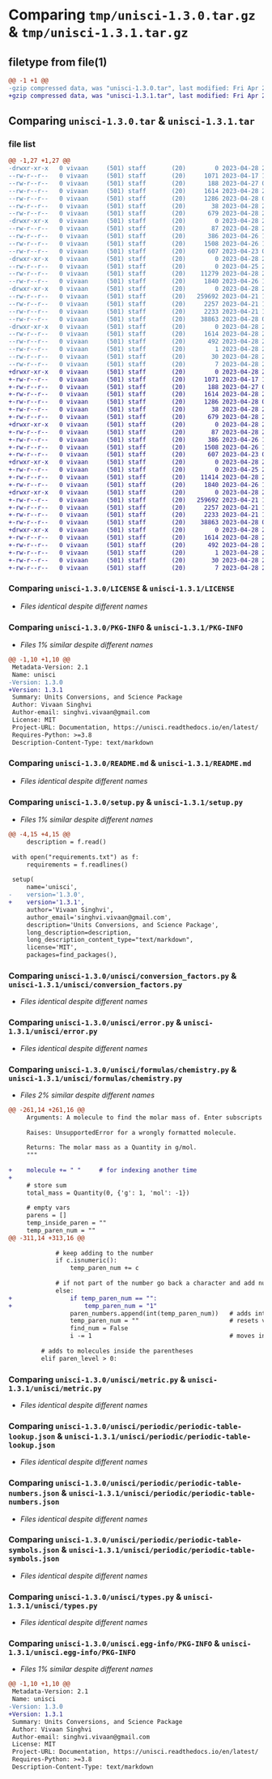 # Comparing `tmp/unisci-1.3.0.tar.gz` & `tmp/unisci-1.3.1.tar.gz`

## filetype from file(1)

```diff
@@ -1 +1 @@
-gzip compressed data, was "unisci-1.3.0.tar", last modified: Fri Apr 28 21:34:02 2023, max compression
+gzip compressed data, was "unisci-1.3.1.tar", last modified: Fri Apr 28 21:59:01 2023, max compression
```

## Comparing `unisci-1.3.0.tar` & `unisci-1.3.1.tar`

### file list

```diff
@@ -1,27 +1,27 @@
-drwxr-xr-x   0 vivaan     (501) staff       (20)        0 2023-04-28 21:34:02.316713 unisci-1.3.0/
--rw-r--r--   0 vivaan     (501) staff       (20)     1071 2023-04-17 11:50:57.000000 unisci-1.3.0/LICENSE
--rw-r--r--   0 vivaan     (501) staff       (20)      188 2023-04-27 04:25:20.000000 unisci-1.3.0/MANIFEST.in
--rw-r--r--   0 vivaan     (501) staff       (20)     1614 2023-04-28 21:34:02.316425 unisci-1.3.0/PKG-INFO
--rw-r--r--   0 vivaan     (501) staff       (20)     1286 2023-04-28 05:01:19.000000 unisci-1.3.0/README.md
--rw-r--r--   0 vivaan     (501) staff       (20)       38 2023-04-28 21:34:02.316790 unisci-1.3.0/setup.cfg
--rw-r--r--   0 vivaan     (501) staff       (20)      679 2023-04-28 21:30:28.000000 unisci-1.3.0/setup.py
-drwxr-xr-x   0 vivaan     (501) staff       (20)        0 2023-04-28 21:34:02.309845 unisci-1.3.0/unisci/
--rw-r--r--   0 vivaan     (501) staff       (20)       87 2023-04-28 21:30:06.000000 unisci-1.3.0/unisci/__init__.py
--rw-r--r--   0 vivaan     (501) staff       (20)      386 2023-04-26 16:06:26.000000 unisci-1.3.0/unisci/constants.py
--rw-r--r--   0 vivaan     (501) staff       (20)     1508 2023-04-26 14:57:12.000000 unisci-1.3.0/unisci/conversion_factors.py
--rw-r--r--   0 vivaan     (501) staff       (20)      607 2023-04-23 05:14:17.000000 unisci-1.3.0/unisci/error.py
-drwxr-xr-x   0 vivaan     (501) staff       (20)        0 2023-04-28 21:34:02.312321 unisci-1.3.0/unisci/formulas/
--rw-r--r--   0 vivaan     (501) staff       (20)        0 2023-04-25 22:04:55.000000 unisci-1.3.0/unisci/formulas/__init__.py
--rw-r--r--   0 vivaan     (501) staff       (20)    11279 2023-04-28 21:29:37.000000 unisci-1.3.0/unisci/formulas/chemistry.py
--rw-r--r--   0 vivaan     (501) staff       (20)     1840 2023-04-26 16:06:26.000000 unisci-1.3.0/unisci/metric.py
-drwxr-xr-x   0 vivaan     (501) staff       (20)        0 2023-04-28 21:34:02.315571 unisci-1.3.0/unisci/periodic/
--rw-r--r--   0 vivaan     (501) staff       (20)   259692 2023-04-21 14:28:34.000000 unisci-1.3.0/unisci/periodic/periodic-table-lookup.json
--rw-r--r--   0 vivaan     (501) staff       (20)     2257 2023-04-21 14:47:26.000000 unisci-1.3.0/unisci/periodic/periodic-table-numbers.json
--rw-r--r--   0 vivaan     (501) staff       (20)     2233 2023-04-21 14:30:16.000000 unisci-1.3.0/unisci/periodic/periodic-table-symbols.json
--rw-r--r--   0 vivaan     (501) staff       (20)    38863 2023-04-28 04:22:19.000000 unisci-1.3.0/unisci/types.py
-drwxr-xr-x   0 vivaan     (501) staff       (20)        0 2023-04-28 21:34:02.311838 unisci-1.3.0/unisci.egg-info/
--rw-r--r--   0 vivaan     (501) staff       (20)     1614 2023-04-28 21:34:02.000000 unisci-1.3.0/unisci.egg-info/PKG-INFO
--rw-r--r--   0 vivaan     (501) staff       (20)      492 2023-04-28 21:34:02.000000 unisci-1.3.0/unisci.egg-info/SOURCES.txt
--rw-r--r--   0 vivaan     (501) staff       (20)        1 2023-04-28 21:34:02.000000 unisci-1.3.0/unisci.egg-info/dependency_links.txt
--rw-r--r--   0 vivaan     (501) staff       (20)       30 2023-04-28 21:34:02.000000 unisci-1.3.0/unisci.egg-info/requires.txt
--rw-r--r--   0 vivaan     (501) staff       (20)        7 2023-04-28 21:34:02.000000 unisci-1.3.0/unisci.egg-info/top_level.txt
+drwxr-xr-x   0 vivaan     (501) staff       (20)        0 2023-04-28 21:59:01.175364 unisci-1.3.1/
+-rw-r--r--   0 vivaan     (501) staff       (20)     1071 2023-04-17 11:50:57.000000 unisci-1.3.1/LICENSE
+-rw-r--r--   0 vivaan     (501) staff       (20)      188 2023-04-27 04:25:20.000000 unisci-1.3.1/MANIFEST.in
+-rw-r--r--   0 vivaan     (501) staff       (20)     1614 2023-04-28 21:59:01.175078 unisci-1.3.1/PKG-INFO
+-rw-r--r--   0 vivaan     (501) staff       (20)     1286 2023-04-28 05:01:19.000000 unisci-1.3.1/README.md
+-rw-r--r--   0 vivaan     (501) staff       (20)       38 2023-04-28 21:59:01.175444 unisci-1.3.1/setup.cfg
+-rw-r--r--   0 vivaan     (501) staff       (20)      679 2023-04-28 21:56:03.000000 unisci-1.3.1/setup.py
+drwxr-xr-x   0 vivaan     (501) staff       (20)        0 2023-04-28 21:59:01.170941 unisci-1.3.1/unisci/
+-rw-r--r--   0 vivaan     (501) staff       (20)       87 2023-04-28 21:56:09.000000 unisci-1.3.1/unisci/__init__.py
+-rw-r--r--   0 vivaan     (501) staff       (20)      386 2023-04-26 16:06:26.000000 unisci-1.3.1/unisci/constants.py
+-rw-r--r--   0 vivaan     (501) staff       (20)     1508 2023-04-26 14:57:12.000000 unisci-1.3.1/unisci/conversion_factors.py
+-rw-r--r--   0 vivaan     (501) staff       (20)      607 2023-04-23 05:14:17.000000 unisci-1.3.1/unisci/error.py
+drwxr-xr-x   0 vivaan     (501) staff       (20)        0 2023-04-28 21:59:01.173588 unisci-1.3.1/unisci/formulas/
+-rw-r--r--   0 vivaan     (501) staff       (20)        0 2023-04-25 22:04:55.000000 unisci-1.3.1/unisci/formulas/__init__.py
+-rw-r--r--   0 vivaan     (501) staff       (20)    11414 2023-04-28 21:53:09.000000 unisci-1.3.1/unisci/formulas/chemistry.py
+-rw-r--r--   0 vivaan     (501) staff       (20)     1840 2023-04-26 16:06:26.000000 unisci-1.3.1/unisci/metric.py
+drwxr-xr-x   0 vivaan     (501) staff       (20)        0 2023-04-28 21:59:01.174741 unisci-1.3.1/unisci/periodic/
+-rw-r--r--   0 vivaan     (501) staff       (20)   259692 2023-04-21 14:28:34.000000 unisci-1.3.1/unisci/periodic/periodic-table-lookup.json
+-rw-r--r--   0 vivaan     (501) staff       (20)     2257 2023-04-21 14:47:26.000000 unisci-1.3.1/unisci/periodic/periodic-table-numbers.json
+-rw-r--r--   0 vivaan     (501) staff       (20)     2233 2023-04-21 14:30:16.000000 unisci-1.3.1/unisci/periodic/periodic-table-symbols.json
+-rw-r--r--   0 vivaan     (501) staff       (20)    38863 2023-04-28 04:22:19.000000 unisci-1.3.1/unisci/types.py
+drwxr-xr-x   0 vivaan     (501) staff       (20)        0 2023-04-28 21:59:01.173092 unisci-1.3.1/unisci.egg-info/
+-rw-r--r--   0 vivaan     (501) staff       (20)     1614 2023-04-28 21:59:01.000000 unisci-1.3.1/unisci.egg-info/PKG-INFO
+-rw-r--r--   0 vivaan     (501) staff       (20)      492 2023-04-28 21:59:01.000000 unisci-1.3.1/unisci.egg-info/SOURCES.txt
+-rw-r--r--   0 vivaan     (501) staff       (20)        1 2023-04-28 21:59:01.000000 unisci-1.3.1/unisci.egg-info/dependency_links.txt
+-rw-r--r--   0 vivaan     (501) staff       (20)       30 2023-04-28 21:59:01.000000 unisci-1.3.1/unisci.egg-info/requires.txt
+-rw-r--r--   0 vivaan     (501) staff       (20)        7 2023-04-28 21:59:01.000000 unisci-1.3.1/unisci.egg-info/top_level.txt
```

### Comparing `unisci-1.3.0/LICENSE` & `unisci-1.3.1/LICENSE`

 * *Files identical despite different names*

### Comparing `unisci-1.3.0/PKG-INFO` & `unisci-1.3.1/PKG-INFO`

 * *Files 1% similar despite different names*

```diff
@@ -1,10 +1,10 @@
 Metadata-Version: 2.1
 Name: unisci
-Version: 1.3.0
+Version: 1.3.1
 Summary: Units Conversions, and Science Package
 Author: Vivaan Singhvi
 Author-email: singhvi.vivaan@gmail.com
 License: MIT
 Project-URL: Documentation, https://unisci.readthedocs.io/en/latest/
 Requires-Python: >=3.8
 Description-Content-Type: text/markdown
```

### Comparing `unisci-1.3.0/README.md` & `unisci-1.3.1/README.md`

 * *Files identical despite different names*

### Comparing `unisci-1.3.0/setup.py` & `unisci-1.3.1/setup.py`

 * *Files 1% similar despite different names*

```diff
@@ -4,15 +4,15 @@
     description = f.read()
 
 with open("requirements.txt") as f:
     requirements = f.readlines()
 
 setup(
     name='unisci',
-    version='1.3.0',
+    version='1.3.1',
     author='Vivaan Singhvi',
     author_email='singhvi.vivaan@gmail.com',
     description='Units Conversions, and Science Package',
     long_description=description,
     long_description_content_type="text/markdown",
     license='MIT',
     packages=find_packages(),
```

### Comparing `unisci-1.3.0/unisci/conversion_factors.py` & `unisci-1.3.1/unisci/conversion_factors.py`

 * *Files identical despite different names*

### Comparing `unisci-1.3.0/unisci/error.py` & `unisci-1.3.1/unisci/error.py`

 * *Files identical despite different names*

### Comparing `unisci-1.3.0/unisci/formulas/chemistry.py` & `unisci-1.3.1/unisci/formulas/chemistry.py`

 * *Files 2% similar despite different names*

```diff
@@ -261,14 +261,16 @@
     Arguments: A molecule to find the molar mass of. Enter subscripts as normal numbers. Exclude coefficients or charges. Parentheses are supported.
 
     Raises: UnsupportedError for a wrongly formatted molecule.
 
     Returns: The molar mass as a Quantity in g/mol.
     """
 
+    molecule += " "     # for indexing another time
+
     # store sum
     total_mass = Quantity(0, {'g': 1, 'mol': -1})
 
     # empty vars
     parens = []
     temp_inside_paren = ""
     temp_paren_num = ""
@@ -311,14 +313,16 @@
 
             # keep adding to the number   
             if c.isnumeric():
                 temp_paren_num += c
 
             # if not part of the number go back a character and add number to the paren numbers
             else:
+                if temp_paren_num == "":
+                    temp_paren_num = "1"
                 paren_numbers.append(int(temp_paren_num))   # adds integer version to mulitply by thing
                 temp_paren_num = ""                         # resets variables
                 find_num = False
                 i -= 1                                      # moves incrementor back
 
         # adds to molecules inside the parentheses
         elif paren_level > 0:
```

### Comparing `unisci-1.3.0/unisci/metric.py` & `unisci-1.3.1/unisci/metric.py`

 * *Files identical despite different names*

### Comparing `unisci-1.3.0/unisci/periodic/periodic-table-lookup.json` & `unisci-1.3.1/unisci/periodic/periodic-table-lookup.json`

 * *Files identical despite different names*

### Comparing `unisci-1.3.0/unisci/periodic/periodic-table-numbers.json` & `unisci-1.3.1/unisci/periodic/periodic-table-numbers.json`

 * *Files identical despite different names*

### Comparing `unisci-1.3.0/unisci/periodic/periodic-table-symbols.json` & `unisci-1.3.1/unisci/periodic/periodic-table-symbols.json`

 * *Files identical despite different names*

### Comparing `unisci-1.3.0/unisci/types.py` & `unisci-1.3.1/unisci/types.py`

 * *Files identical despite different names*

### Comparing `unisci-1.3.0/unisci.egg-info/PKG-INFO` & `unisci-1.3.1/unisci.egg-info/PKG-INFO`

 * *Files 1% similar despite different names*

```diff
@@ -1,10 +1,10 @@
 Metadata-Version: 2.1
 Name: unisci
-Version: 1.3.0
+Version: 1.3.1
 Summary: Units Conversions, and Science Package
 Author: Vivaan Singhvi
 Author-email: singhvi.vivaan@gmail.com
 License: MIT
 Project-URL: Documentation, https://unisci.readthedocs.io/en/latest/
 Requires-Python: >=3.8
 Description-Content-Type: text/markdown
```

